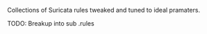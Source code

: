 Collections of Suricata rules tweaked and tuned to ideal pramaters. 

TODO: Breakup into sub .rules 
